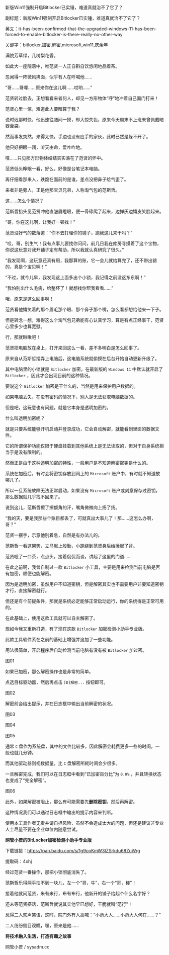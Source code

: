 新版Win11强制开启Bitlocker已实锤，难道真就治不了它了？

副标题：新版Win11强制开启Bitlocker已实锤，难道真就治不了它了？

英文：it-has-been-confirmed-that-the-upgraded-windows-11-has-been-forced-to-enable-bitlocker-is-there-really-no-other-way

关键字：bitlocker,加密,解密,microsoft,win11,庆余年







满院芳草绿，几树梨花香。

如此大一座院落中，唯范贤一人正自斟自饮悠闲地品着茶。

忽闻得一阵微风拂面，似乎有人在呼喊他……



“哥……哥㖿……原来你在这儿啊……哎哟……”

范贤转过脸去，正想看看来者何人，却见一方形物体“呼”地冲着自己面门打来！

范贤心里一惊，难道此人要暗算于我？

说时迟那时快，他迅速往腰间一摸，却大惊失色，原来今天周末不上班未曾佩戴暗器囊袋。

然而事发突然，来得太快，手边也没有应手的家伙，此时已然是躲不开了。

他只好把眼一闭，听天由命，爱咋咋地。

噗……只见那方形物体结结实实落在了范贤的怀中。

范贤低头睁眼一看，好么，好像是台笔记本电脑。

再仔细看那来人，跌跪在面前的是谁，差点没把鼻子给气歪了。

来者非是旁人，正是他那宝贝兄弟，人称淘气包的范斯哲。



这……怎么个情况？

范斯哲抬头见范贤冲他直皱眉瞪眼，便一骨碌爬了起来，边掸灰边嬉皮笑脸起来。

“哥，你在这儿啊，让我好一顿找！”

范贤没好气的数落道：“你不去打理你的铺子，跑我这儿来干吗？”

“哎，哥，别生气！我有点事儿要找你问问，前几日我在库房寻摸着了这个宝物，你说这玩意对我开铺子定有帮助，所以我就认真研究了很久。”

“我发现啊，这玩意还真有用，我那算的账，它一会儿就给算完了，还不带出错的，真是个宝贝啊！”

“不过，就今儿早，我发现这上面多出个小锁，我记得之前没这东东啊！”

“我怕别出什么毛病，给整坏了！就想找你帮我看看……”



哦，原来是这么回事啊！

范贤看他嬉笑着的那个眉毛那个眼、那个鼻子那个嘴，怎么看都想给他来一下子。

但是转念一想，难得这么个淘气包兄弟能有心认真学习，算是有点正经事干，范贤心里多少也算宽慰。

行，那就瞅瞅吧！



范贤把电脑放在桌上，打开来回这么一看，差不多明白是怎么回事了。

原来自从范斯哲摆弄上电脑后，这电脑系统就偷摸在后台开始自动更新升级了。

其中电脑里的小锁就是 `Bitlocker` 加密，在最新版的 `Windows 11` 中默认就开启了 `Bitlocker` ，因此才会出现目前的这种情况。



要说这个 `Bitlocker` 加密是干什么的，当然是用来保护用户数据的。

如果电脑丢失，在没有密码的情况下，别人是无法获取电脑数据的。

但是吧，这玩意也有问题，就是它本身是透明加密的。

什么叫透明加密呢？

就是只要系统能够开机启动并登录成功，它会自动解密，就能看到里面的数据文件。

它的所谓保护功能仅限于硬盘挂载到其他系统上是无法读取的，但对于自身系统相当于是没有限制的。

然而正是由于这种透明加密的特性，一般用户是不知道解密密钥是什么的。

系统在加密后，有时会将密钥存放到网上的 `Microsoft` 账户中，有时就不知道放哪儿了。

所以一旦系统故障无法正常启动，如果没有 `Microsoft` 账户或刻意保存过密钥，那么数据就几乎找不回来了。



说到这儿，范斯哲擦了擦额角的汗，嘴角微微向上扬了扬。

“我的天，要是我那些个账目都丢了，可就真出大事儿了！那……这怎么办啊，哥？”

范贤一摆手，示意他别着急，自然是有办法儿的。

范斯哲一看这架势，立马献上殷勤，小跑绕到范贤身后给捶起了背。

范贤呡了一口茶，点点头，接着侃侃而谈，讲起了这里的门道……



在此之前啊，我曾自制过一款 `Bitlocker` 小工具，主要是用来检测当前电脑是否有加密，顺便也能解密。

因为是透明加密，虽然用户不知道密钥，但是解密其实也不需要用户非要知道密钥才行，直接解密就行。

但还是有个前提条件，那就是系统必定能够正常启动运行，你的系统得是正常可用的。

在此基础上，使用这款工具就可以自主解密了。



现如今我又重新打造，有了现在这款 `Bitlocker` 加密检测小助手专业版。

此款工具软件系在之前的基础上增强并追加了一些功能。

用法很简单，开启程序后自动检测当前电脑有没有被 `Bitlocker` 加过密。

图01



如果已加密，那么解密操作也是非常的简单。

点选目标驱动器，然后再点击 `[D]解密...` 按钮即可。

图02



解密前会给出提示，并在日志框中输出当前解密的状况。

图03

图04

图05



通常 `C` 盘作为系统盘，其中的文件比较多，因此解密会耗费更多一些的时间，一般也就几分钟。

而其他驱动器则视数据量，比 `C` 盘解密所耗时间会少很多。

一旦解密完成，我们可以在日志框中看到“已加密百分比”为 `0.0%` ，并且转换状态也变成了“完全解密”。

图06



此外，如果解密被阻止，那么有可能需要先**删除密钥**，然后再解密。

这种情况我们可以通过日志框中输出的提示内容来判断。

使用本工具作者无责并请自担风险，虽然不会造成太大的问题，但还是建议非专业人士尽量不要在企业单位内随意尝试。



**网管小贾的BitLocker加密检测小助手专业版**

下载链接：https://pan.baidu.com/s/1g9cpKmW3IZSrkdu68ZuWrg

提取码：4xhj



经过范贤一番操作，那把小锁彻底消失了。

范斯哲乐得两手拍不到一块儿，左一个“哥，牛”，右一个“哥，棒”！

接着他就问范贤，米有米行，布有布行，他新开的铺子给起个什么名字好？

还未等范贤搭话，范斯哲就说其实他早已想好，干脆就叫“范行”！

惹得二人欢声笑语，这时，院门外有人高喊：“小范大人……小范大人何在……？”

二人纷纷侧目观瞧，嘿，原来是他……



**将技术融入生活，打造有趣之故事**

网管小贾 / sysadm.cc